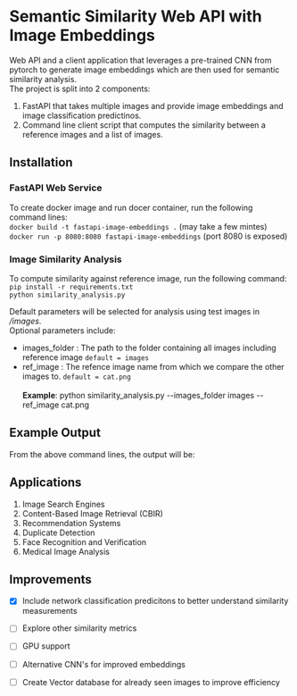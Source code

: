 # Semantic Similarity Web API with Image Embeddings
Web API and a client application that leverages a pre-trained CNN from pytorch to generate image embeddings which are then used for semantic similarity analysis. </br>
The project is split into 2 components: </br>
1. FastAPI that takes multiple images and provide image embeddings and image classification predictinos. </br>
2. Command line client script that computes the similarity between a reference images and a list of images. </br>



## Installation

### FastAPI Web Service
To create docker image and run docer container, run the following command lines: </br> 
`docker build -t fastapi-image-embeddings .` (may take a few mintes) </br>
`docker run -p 8080:8080 fastapi-image-embeddings` (port 8080 is exposed) </br> 

### Image Similarity Analysis
To compute similarity against reference image, run the following command: </br> 
`pip install -r requirements.txt` </br> 
`python similarity_analysis.py` </br> 

Default parameters will be selected for analysis using test images in */images*. </br> 
Optional parameters include: </br> 
* images_folder : The path to the folder containing all images including reference image `default = images` </br>
* ref_image : The refence image name from which we compare the other images to. `default = cat.png` </br> 
</br> **Example**: python similarity_analysis.py --images_folder images --ref_image cat.png

## Example Output
From the above command lines, the output will be: </br>
> 
>
>

## Applications

1. Image Search Engines
2. Content-Based Image Retrieval (CBIR)
3. Recommendation Systems
4. Duplicate Detection
5. Face Recognition and Verification
6. Medical Image Analysis

## Improvements 
- [x] Include network classification predicitons to better understand similarity measurements
- [ ] Explore other similarity metrics
- [ ] GPU support
- [ ] Alternative CNN's for improved embeddings
- [ ] Create Vector database for already seen images to improve efficiency














